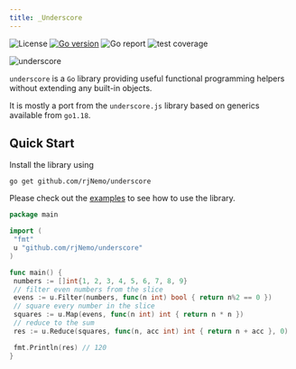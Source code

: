 ```yaml
---
title: _Underscore
---
```


![License](https://img.shields.io/github/license/rjNemo/underscore?style=for-the-badge)
[![Go version](https://img.shields.io/github/go-mod/go-version/rjNemo/underscore?style=for-the-badge&logo=go)](https://pkg.go.dev/github.com/rjNemo/underscore)
![Go report](https://goreportcard.com/badge/github.com/rjNemo/underscore?style=for-the-badge)
![test coverage](https://img.shields.io/codecov/c/github/rjNemo/underscore?style=for-the-badge&logo=codecov)

![underscore](https://socialify.git.ci/rjNemo/underscore/image?description=1&font=KoHo&language=1&logo=https%3A%2F%2Fraw.githubusercontent.com%2FrjNemo%2Funderscore%2Fmain%2Fdocs%2Fstatic%2Flogo.png&owner=1&pattern=Floating%20Cogs&stargazers=1&theme=Dark)

`underscore` is a `Go` library providing useful functional programming helpers without
extending any built-in objects.

It is mostly a port from the `underscore.js` library based on generics available
from `go1.18`.

## Quick Start

Install the library using

```shell
go get github.com/rjNemo/underscore
```

Please check out the [examples](https://github.com/rjNemo/underscore/tree/main/examples)
to see how to use the library.

```go
package main

import (
 "fmt"
 u "github.com/rjNemo/underscore"
)

func main() {
 numbers := []int{1, 2, 3, 4, 5, 6, 7, 8, 9}
 // filter even numbers from the slice
 evens := u.Filter(numbers, func(n int) bool { return n%2 == 0 })
 // square every number in the slice
 squares := u.Map(evens, func(n int) int { return n * n })
 // reduce to the sum
 res := u.Reduce(squares, func(n, acc int) int { return n + acc }, 0)

 fmt.Println(res) // 120
}
```
